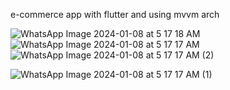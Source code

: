 e-commerce app with flutter
and using mvvm arch

![WhatsApp Image 2024-01-08 at 5 17 18 AM](https://github.com/minazakaria88/e-commerce-flutter-app/assets/76627744/243bca5a-6260-4063-968b-5da41c28c520)
![WhatsApp Image 2024-01-08 at 5 17 17 AM](https://github.com/minazakaria88/e-commerce-flutter-app/assets/76627744/5ca5daf2-4025-4217-9090-caa4683dc6ae)
![WhatsApp Image 2024-01-08 at 5 17 17 AM (2)](https://github.com/minazakaria88/e-commerce-flutter-app/assets/76627744/d0cdb7ec-700b-437a-bf76-a482121e380d)



![WhatsApp Image 2024-01-08 at 5 17 17 AM (1)](https://github.com/minazakaria88/e-commerce-flutter-app/assets/76627744/08b6fc3e-6327-4f51-8659-ab3ba6f447d0)
